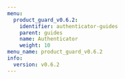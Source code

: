 ```yaml
---
menu:
  product_guard_v0.6.2:
    identifier: authenticator-guides
    parent: guides
    name: Authenticator
    weight: 10
menu_name: product_guard_v0.6.2
info:
  version: v0.6.2
---
```


